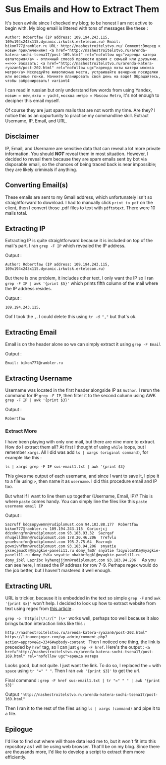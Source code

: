# Sus Emails and How to Extract Them
It's been awhile since I checked my blog; to be honest I am not active to begin with. My blog email is littered with tons of messages like these  : 

`Author: Robertfaw (IP address: 109.194.243.115, 109x194x243x115.dynamic.irkutsk.ertelecom.ru)
Email: bikon777@rambler.ru
URL: http://nashestroitelstvo.ru/
Comment:Вперед к новым приключениям! <a href="http://nashestroitelstvo.ru/arenda-katera-sochi-tsena17/post-169.html" rel="nofollow ugc">аренда катера
 евпатория</a> - отличный способ провести время с семьей или друзьями. ==>>> Эаказать:
 <a href="http://nashestroitelstvo.ru/arenda-katera-ryazan6/post-202.html" rel="nofollow ugc">аренда яхты катера
 москва метро</a>
 Исследуйте живописные места, устраивайте вечерние посиделки или веселые гонки.
 Начните планировать свой день на воде! Обращайтесь, чтобы забронировать!
 variant4
`

I can read in russian but only understand few words from using Yandex, `новым = new`, `яхты = yacht`, `москва метро = Moscow Metro`, it's not enough to decipher this email myself. 

Of course they are just spam mails that are not worth my time. Are they? I notice this as an oppurtunity to practice my commandline skill. Extract Username, IP, Email, and URL.

## Disclaimer
IP, Email, and Username are sensitive data that can reveal a lot more private information. You should ***NOT*** reveal them in most situation. However, I decided to reveal them because they are spam emails sent by bot via disposable email, so the chances of being traced back is near impossible; they are likely criminals if anything. 

## Converting Email(s)
These emails are sent to my Gmail address, which unfortunately isn't so straightforward to download. I had to manually click `print to pdf` on the client, then I convert those .pdf files to text with `pdftotext`. There were 10 mails total. 

## Extracting IP
Extracting IP is quite straightforward because it is included on top of the mail's part. I ran `grep -F IP` which revealed the IP address.

Output : 

`Author: Robertfaw (IP address: 109.194.243.115, 109x194x243x115.dynamic.irkutsk.ertelecom.ru)`

But there is one problem, it includes other text. I only want the IP so I ran `grep -F IP | awk '{print $5}'` which prints fifth column of the mail where the IP address resides. 

Output : 

`109.194.243.115,`

Oof I took the `,`. I could delete this using `tr -d ","` but that's ok. 

## Extracting Email
Email is on the header alone so we can simply extract it using `grep -F Email`

Output : 

`Email: bikon777@rambler.ru`

## Extracting Username
Username was located in the first header alongside IP as `Author`. I rerun the command for IP `grep -F IP`, then filter it to the second column using AWK `grep -F IP | awk '{print $3}'` 

Output : 

`Robertfaw`

### Extract More
I have been playing with only one mail, but there are nine more to extract. How do I extract them all? At first I thought of using `while` loops, but I remember `xargs`. All I did was add `ls | xargs (original command)`, for example like this : 

`ls | xargs grep -F IP sus-email1.txt | awk '{print $3}`

This gives me output of each username, and since I want to save it, I pipe it to a file using `>`, then name it as `username`. I did this procedure email and IP too. 

But what if I want to line them up together (Username, Email, IP)? This is where `paste` comes handy. You can simply line the files like this `paste username email IP`

Output : 

`Sazruff kdqsopywemn@rudiplomust.com 94.103.88.177 
Robertfaw bikon777@rambler.ru 109.194.243.115 
Oariorjcj ddzxknngfmn@rudiplomust.com 93.183.93.32 
Sazrqaf nhuqelldmmn@rudiplomust.com 178.20.46.206 
Trefvlu ynuehsncfmn@rudiplomust.com 195.2.75.64 
Mazrxqb pownivhfbmn@rudiplomust.com 93.183.94.206 
snyatie yksecjmucOr@myagkie-paneli11.ru domy_fmOr
snyatie fzqyulcmtKa@myagkie-paneli11.ru domy_fsKa
snyatie ohakbrfqgkl@myagkie-paneli11.ru domy_ibkl
Lazribx kyhenqjjjmn@rudiplomust.com 93.183.94.206 
`
As you can see here, I missed the IP address for row 7-9. Perhaps regex would do the job better, but I haven't mastered it well enough. 

## Extracting URL
URL is trickier, because it is embedded in the text so simple `grep -F` and 
`awk '{print $x}'` won't help. I decided to look up how to extract website from text using regex from [this article](https://www.baeldung.com/linux/shell-get-url-from-string) . 

`grep -o 'http[s]\?://[^ ]\+'` works well, perhaps too well because it also brings button interaction links like this : 

`http://nashestroitelstvo.ru/arenda-katera-ryazan6/post-202.html"
https://linuxenjoyer.com/wp-admin/comment.php?action=approve&c=3346#wpbody-content
`
Then I noticed one thing, the link is preceded by `href` tag, so I can just `grep -F href`. Here's the output : 
`<a href="http://nashestroitelstvo.ru/arenda-katera-sochi-tsena17/post-169.html" rel="nofollow ugc">аренда катера`

Looks good, but not quite. I just want the link. To do so, I replaced the `=` with `space` using `tr "=" " "`. Then I ran `awk '{print $3}'` to get the url.

Final command : 
`grep -F href sus-email1.txt | tr "=" " " | awk '{print $3}'`

Output
`"http://nashestroitelstvo.ru/arenda-katera-sochi-tsena17/post-169.html"`

Then I ran it to the rest of the files using `ls | xargs (command)` and pipe it to a file. 

## Epilogue
I'd like to find out where will those data lead me to, but it won't fit into this repository as I will be using web browser. That'll be on my blog. 
Since there are thousands more, I'd like to develop a script to extract them more efficiently. 
